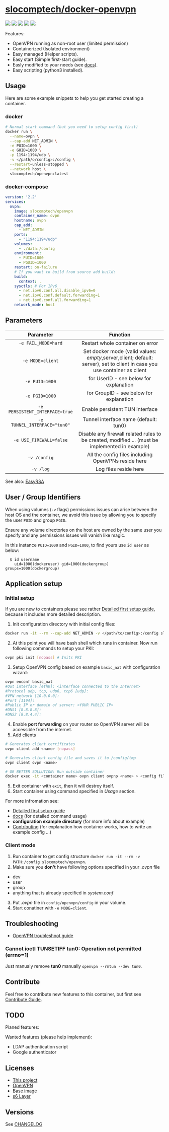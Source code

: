 
# [slocomptech/docker-openvpn](https://github.com/SloCompTech/docker-openvpn)

[![](https://images.microbadger.com/badges/version/slocomptech/openvpn.svg)](https://microbadger.com/images/slocomptech/openvpn "Get your own version badge on microbadger.com") [![](https://images.microbadger.com/badges/image/slocomptech/openvpn.svg)](https://microbadger.com/images/slocomptech/openvpn "Get your own image badge on microbadger.com") [![](https://images.microbadger.com/badges/commit/slocomptech/openvpn.svg)](https://microbadger.com/images/slocomptech/openvpn "Get your own commit badge on microbadger.com") ![](https://img.shields.io/docker/cloud/automated/slocomptech/openvpn.svg) ![](https://img.shields.io/docker/cloud/build/slocomptech/openvpn.svg)

Features:  

- OpenVPN running as non-root user (limited permission)
- Containerized (Isolated environment)
- Easy managed (Helper scripts).
- Easy start (Simple first-start guide).
- Easly modified to your needs (see [docs](CONTRIBUTING.md)).
- Easy scripting (python3 installed).

## Usage

Here are some example snippets to help you get started creating a container.  

### docker

``` bash
# Normal start command (but you need to setup config first)
docker run \
  --name=ovpn \
  --cap-add NET_ADMIN \
  -e PUID=1000 \
  -e GUID=1000 \
  -p 1194:1194/udp \
  -v </path/o/config>:/config \
  --restart=unless-stopped \
  --network host \
  slocomptech/openvpn:latest
```

### docker-compose

``` yml
version: '2.2'
services:
  ovpn:
    image: slocomptech/openvpn
    container_name: ovpn
    hostname: ovpn
    cap_add:
      - NET_ADMIN
    ports:
      - "1194:1194/udp"
    volumes:
      - ./data:/config
    environment:
      - PUID=1000
      - PGUID=1000
    restart: on-failure
    # If you want to build from source add build:
    build:
      context: .
    sysctls: # For IPv6
      - net.ipv6.conf.all.disable_ipv6=0
      - net.ipv6.conf.default.forwarding=1
      - net.ipv6.conf.all.forwarding=1
    network_mode: host

```

## Parameters

|**Parameter**|**Function**|
|:-----------:|:----------:|
|`-e FAIL_MODE=hard`|Restart whole container on error|
|`-e MODE=client`|Set docker mode (valid values: *empty*,server,client; default: server), set to client in case you use container as client|
|`-e PUID=1000`|for UserID - see below for explanation|
|`-e PGID=1000`|for GroupID - see below for explanation|
|`-e PERSISTENT_INTERFACE=true`|Enable persistent TUN interface|
|`-e TUNNEL_INTERFACE="tun0"`|Tunnel interface name (default: tun0)|
|`-e USE_FIREWALL=false`|Disable any firewall related rules to be created, modified ... (must be implemented in example)|
|`-v /config`|All the config files including OpenVPNs reside here|
|`-v /log`|Log files reside here|

See also: [EasyRSA](https://github.com/OpenVPN/easy-rsa/blob/master/doc/EasyRSA-Advanced.md)  

## User / Group Identifiers

When using volumes (`-v` flags) permissions issues can arise between the host OS and the container, we avoid this issue by allowing you to specify the user `PUID` and group `PGID`.

Ensure any volume directories on the host are owned by the same user you specify and any permissions issues will vanish like magic.

In this instance `PUID=1000` and `PGID=1000`, to find yours use `id user` as below:

```
  $ id username
    uid=1000(dockeruser) gid=1000(dockergroup) groups=1000(dockergroup)
```

## Application setup

### Initial setup

If you are new to containers please see rather [Detailed first setup guide](docs/SetupGuide.md), because it includes more detailed description.

1. Init configuration directory with initial config files:

  ``` bash
  docker run -it --rm --cap-add NET_ADMIN -v </path/to/config>:/config slocomptech/openvpn:latest bash
  ```

2. At this point you will have bash shell which runs in container. Now run following commands to setup your PKI:

  ``` bash
  ovpn pki init [nopass] # Inits PKI
  ```

3. Setup OpenVPN config based on example `basic_nat` with configuration wizard:  

  ``` bash
  ovpn enconf basic_nat
  #Out interface [eth0]: <interface connected to the Internet>
  #Protocol udp, tcp, udp6, tcp6 [udp]:
  #VPN network [10.0.0.0]:
  #Port [1194]:
  #Public IP or domain of server: <YOUR PUBLIC IP>
  #DNS1 [8.8.8.8]:
  #DNS2 [8.8.4.4]:
  ```

4. Enable **port forwarding** on your router so OpenVPN server will be accessible from the internet.
5. Add clients

  ``` bash
  # Generates client certificates
  ovpn client add <name> [nopass]

  # Generates client config file and saves it to /config/tmp
  ovpn client ovpn <name>

  # OR BETTER SOLLUTION: Run outside container
  docker exec -it <container name> ovpn client ovpnp <name> > <config file>.ovpn
  ```

5. Exit container with `exit`, then it will destroy itself.
6. Start container using command specified in *Usage* section.

For more infromation see:

- [Detailed first setup guide](docs/SetupGuide.md)  
- [docs](docs) (for detailed command usage)  
- **configuration example directory** (for more info about example)  
- [Contributing](CONTRIBUTING.md) (for explanation how container works, how to write an example config ...)  

### Client mode

1. Run container to get config structure `docker run -it --rm -v PATH:/config slocomptech/openvpn`.
2. Make sure you **don't** have following options specified in your *.ovpn* file
  -  dev
  - user
  - group
  - anything that is already specified in *system.conf*
3. Put *.ovpn* file in `config/openvpn/config` in your volume.
4. Start conatiner with `-e MODE=client`. 

## Troubleshooting

- [OpenVPN troubleshoot guide](https://community.openvpn.net/openvpn/wiki/HOWTO#Troubleshooting)  

### Cannot ioctl TUNSETIFF tun0: Operation not permitted (errno=1)

Just manualy remove **tun0**  manually `openvpn --rmtun --dev tun0`.

## Contribute

Feel free to contribute new features to this container, but first see [Contribute Guide](CONTRIBUTING.md).

## TODO

Planed features:

Wanted features (please help implement):

- LDAP authentication script
- Google authenticator

## Licenses

- [This project](LICENSE.md)  
- [OpenVPN](https://openvpn.net/terms/)  
- [Base image](https://github.com/linuxserver/docker-baseimage-alpine)  
- [s6 Layer](https://github.com/just-containers/s6-overlay/blob/master/LICENSE.md)  

## Versions

See [CHANGELOG](CHANGELOG.md)
